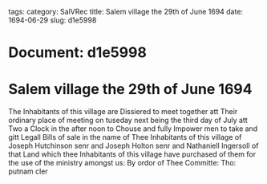 tags: 
category: SalVRec
title: Salem village the 29th of June 1694
date: 1694-06-29
slug: d1e5998




# Document: d1e5998


# Salem village the 29th of June 1694

The Inhabitants of this village are Dissiered to meet together att Their ordinary place of meeting on tuseday next being the third day of July att Two a Clock in the after noon to Chouse and fully Impower men to take and gitt Legall Bills of sale in the name of Thee Inhabitants of this village of Joseph Hutchinson senr and Joseph Holton senr and Nathaniell Ingersoll of that Land which thee Inhabitants of this village have purchased of them for the use of the ministry amongst us: By ordor of Thee Committe: Tho: putnam cler
